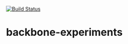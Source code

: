 [![Build Status](https://magnum.travis-ci.com/brianvoss/backbone-experiments.svg?token=EDHzpYCQEzR4AUgAbgvs&branch=master)](https://magnum.travis-ci.com/brianvoss/backbone-experiments)

backbone-experiments 
====================
